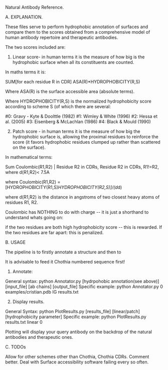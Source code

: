 Natural Antibody Reference.

A. EXPLANATION.

These files serve to perform hydrophobic annotation of surfaces and compare them to the scores obtained from a comprehensive model of human antibody repertoire and therapeutic antibodies.

The two scores included are:

1. Linear score- in human terms it is the measure of how big is the hydrophobic surface when all its constituents are counted.

In maths terms it is:

SUM[for each residue R in CDR] ASA(R)*HYDROPHOBICITY(R,S)

Where ASA(R) is the surface accessible area (absolute terms).

Where HYDROPHOBICITY(R,S) is the normalized hydrophobicity score according to scheme S (of which there are several:

#0: Gravy - Kyte & Doolttle (1982)
#1: Wimley & White (1996)
#2: Hessa et al. (2005)
#3: Eisenberg & McLachlan (1986)
#4: Black & Mould (1990)

2. Patch score - in human terms it is the measure of how big the hydrophobic surface is, allowing the proximal residues to reinforce the score (it favors hydrophobic residues clumped up rather than scattered on the surface).

In mathematical terms:

Sum Coulombic(R1,R2) | Residue R2 in CDRs, Residue R2 in CDRs, R1!=R2, where d(R1,R2)< 7.5A

where Coulombic(R1,R2) = [HYDROPHOBICITY(R1,S)*HYDROPHOBICITY(R2,S)]/(d*d)

where d(R1,R2) is the distance in angstroms of two closest heavy atoms of residues R1, R2.

Coulombic has NOTHING to do with charge -- it is just a shorthand to understand whats going on:

if the two residues are both high hydrophobicity score -- this is rewarded.
If the two residues are far apart: this is penalized.

B. USAGE

The pipeline is to firstly annotate a structure and then to 

It is advisable to feed it Chothia numbered sequence first!

1. Annotate:

General syntax: python Annotator.py [hydrpohobic annotation(see above)] [input_file] [ab chains] [output_file]
Specific example: python Annotator.py 0 examples/cristian.pdb IG results.txt

2. Display results.

General Syntax: python PlotResults.py [results_file] [linear/patch] [hydrophobicity parameter]
Specific example: python PlotResults.py results.txt linear 0

Plotting will display your query antibody on the backdrop of the natural antibodies and therapeutic ones.

C. TODOs

Allow for other schemes other than Chothia, Chothia CDRs.
Comment better.
Deal with Surface accessibility software failing every so often.
